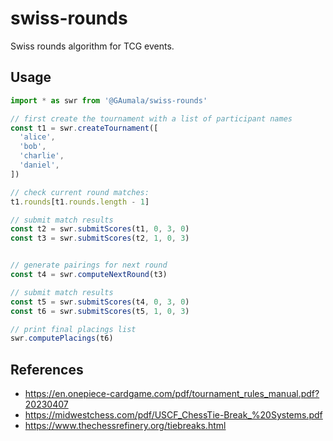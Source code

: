 # swiss-rounds

Swiss rounds algorithm for TCG events.

## Usage

``` javascript
import * as swr from '@GAumala/swiss-rounds'

// first create the tournament with a list of participant names
const t1 = swr.createTournament([
  'alice',
  'bob',
  'charlie',
  'daniel',
])

// check current round matches:
t1.rounds[t1.rounds.length - 1]

// submit match results
const t2 = swr.submitScores(t1, 0, 3, 0)
const t3 = swr.submitScores(t2, 1, 0, 3)


// generate pairings for next round
const t4 = swr.computeNextRound(t3)

// submit match results
const t5 = swr.submitScores(t4, 0, 3, 0)
const t6 = swr.submitScores(t5, 1, 0, 3)

// print final placings list
swr.computePlacings(t6)
```

## References

- https://en.onepiece-cardgame.com/pdf/tournament_rules_manual.pdf?20230407
- https://midwestchess.com/pdf/USCF_ChessTie-Break_%20Systems.pdf
- https://www.thechessrefinery.org/tiebreaks.html
